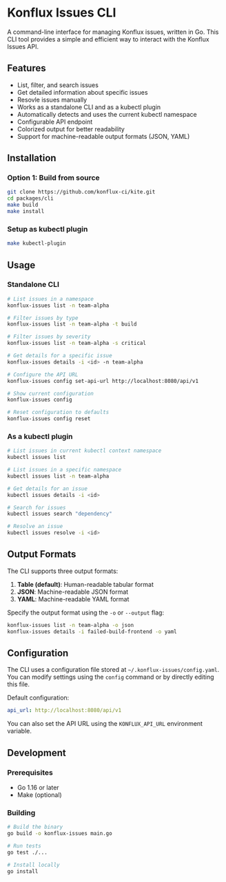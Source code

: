 # Konflux Issues CLI

A command-line interface for managing Konflux issues, written in Go. This CLI tool provides a simple and efficient way to interact with the Konflux Issues API.

## Features

- List, filter, and search issues
- Get detailed information about specific issues
- Resovle issues manually
- Works as a standalone CLI and as a kubectl plugin
- Automatically detects and uses the current kubectl namespace
- Configurable API endpoint
- Colorized output for better readability
- Support for machine-readable output formats (JSON, YAML)

## Installation

### Option 1: Build from source

```bash
git clone https://github.com/konflux-ci/kite.git
cd packages/cli
make build
make install
```

### Setup as kubectl plugin

```bash
make kubectl-plugin
```

## Usage

### Standalone CLI

```bash
# List issues in a namespace
konflux-issues list -n team-alpha

# Filter issues by type
konflux-issues list -n team-alpha -t build

# Filter issues by severity
konflux-issues list -n team-alpha -s critical

# Get details for a specific issue
konflux-issues details -i <id> -n team-alpha

# Configure the API URL
konflux-issues config set-api-url http://localhost:8080/api/v1

# Show current configuration
konflux-issues config

# Reset configuration to defaults
konflux-issues config reset
```

### As a kubectl plugin

```bash
# List issues in current kubectl context namespace
kubectl issues list

# List issues in a specific namespace
kubectl issues list -n team-alpha

# Get details for an issue
kubectl issues details -i <id>

# Search for issues
kubectl issues search "dependency"

# Resolve an issue
kubectl issues resolve -i <id>
```

## Output Formats

The CLI supports three output formats:

1. **Table (default)**: Human-readable tabular format
2. **JSON**: Machine-readable JSON format
3. **YAML**: Machine-readable YAML format

Specify the output format using the `-o` or `--output` flag:

```bash
konflux-issues list -n team-alpha -o json
konflux-issues details -i failed-build-frontend -o yaml
```

## Configuration

The CLI uses a configuration file stored at `~/.konflux-issues/config.yaml`. You can modify settings using the `config` command or by directly editing this file.

Default configuration:
```yaml
api_url: http://localhost:8080/api/v1
```

You can also set the API URL using the `KONFLUX_API_URL` environment variable.

## Development

### Prerequisites

- Go 1.16 or later
- Make (optional)

### Building

```bash
# Build the binary
go build -o konflux-issues main.go

# Run tests
go test ./...

# Install locally
go install
```
